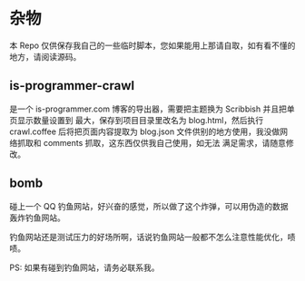 # 杂物

本 Repo 仅供保存我自己的一些临时脚本，您如果能用上那请自取，如有看不懂的地方，请阅读源码。

## is-programmer-crawl

是一个 is-programmer.com 博客的导出器，需要把主题换为 Scribbish 并且把单页显示数量设置到
最大，保存到项目目录里改名为 blog.html，然后执行 crawl.coffee 后将把页面内容提取为
blog.json 文件供别的地方使用，我没做网络抓取和 comments 抓取，这东西仅供我自己使用，如无法
满足需求，请随意修改。

## bomb

碰上一个 QQ 钓鱼网站，好兴奋的感觉，所以做了这个炸弹，可以用伪造的数据轰炸钓鱼网站。

钓鱼网站还是测试压力的好场所啊，话说钓鱼网站一般都不怎么注意性能优化，啧啧。

PS: 如果有碰到钓鱼网站，请务必联系我。
